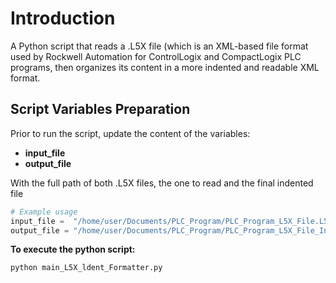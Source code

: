 # Introduction
A Python script that reads a .L5X file (which is an XML-based file format used by Rockwell Automation for ControlLogix and CompactLogix PLC programs, then organizes its content in a more indented and readable XML format.

## Script Variables Preparation 
Prior to run the script, update the content of the variables:  
- **input_file**  
- **output_file**  
  
With the full path of both .L5X files, the one to read and the final indented file

``` python
# Example usage
input_file =  "/home/user/Documents/PLC_Program/PLC_Program_L5X_File.L5X"          # Path for the Original L5X file
output_file = "/home/user/Documents/PLC_Program/PLC_Program_L5X_File_Indent.L5X"    # Path for the Idented L5X file
```
  
  
**To execute the python script:**
``` python
python main_L5X_ldent_Formatter.py
```
